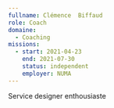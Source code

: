 ```yaml
---
fullname: Clémence  Biffaud
role: Coach
domaine:
  - Coaching
missions:
  - start: 2021-04-23
    end: 2021-07-30
    status: independent
    employer: NUMA
---
```


Service designer enthousiaste
